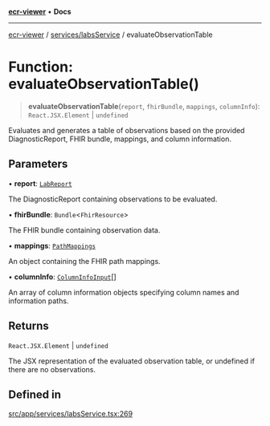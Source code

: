 [**ecr-viewer**](../../../README.md) • **Docs**

***

[ecr-viewer](../../../README.md) / [services/labsService](../README.md) / evaluateObservationTable

# Function: evaluateObservationTable()

> **evaluateObservationTable**(`report`, `fhirBundle`, `mappings`, `columnInfo`): `React.JSX.Element` \| `undefined`

Evaluates and generates a table of observations based on the provided DiagnosticReport,
FHIR bundle, mappings, and column information.

## Parameters

• **report**: [`LabReport`](../interfaces/LabReport.md)

The DiagnosticReport containing observations to be evaluated.

• **fhirBundle**: `Bundle`\<`FhirResource`\>

The FHIR bundle containing observation data.

• **mappings**: [`PathMappings`](../../../utils/interfaces/PathMappings.md)

An object containing the FHIR path mappings.

• **columnInfo**: [`ColumnInfoInput`](../../../utils/interfaces/ColumnInfoInput.md)[]

An array of column information objects specifying column names and information paths.

## Returns

`React.JSX.Element` \| `undefined`

The JSX representation of the evaluated observation table, or undefined if there are no observations.

## Defined in

[src/app/services/labsService.tsx:269](https://github.com/CDCgov/phdi/blob/fa63a85e5b4651bdfc0d25ecc23a67e11fbcba18/containers/ecr-viewer/src/app/services/labsService.tsx#L269)
